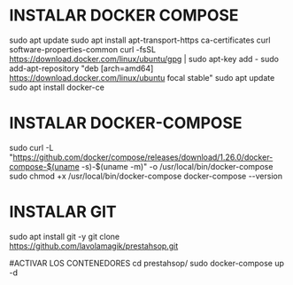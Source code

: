 # INSTALAR DOCKER COMPOSE
sudo apt update
sudo apt install apt-transport-https ca-certificates curl software-properties-common
curl -fsSL https://download.docker.com/linux/ubuntu/gpg | sudo apt-key add -
sudo add-apt-repository "deb [arch=amd64] https://download.docker.com/linux/ubuntu focal stable"
sudo apt update
sudo apt install docker-ce

# INSTALAR DOCKER-COMPOSE
sudo curl -L "https://github.com/docker/compose/releases/download/1.26.0/docker-compose-$(uname -s)-$(uname -m)" -o /usr/local/bin/docker-compose
sudo chmod +x /usr/local/bin/docker-compose
docker-compose --version

# INSTALAR GIT
sudo apt install git -y
git clone https://github.com/lavolamagik/prestahsop.git

#ACTIVAR LOS CONTENEDORES
cd prestahsop/
sudo docker-compose up -d
